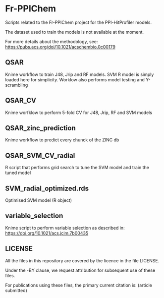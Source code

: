 # Fr-PPIChem
Scripts related to the Fr-PPIChem project for the PPI-HitProfiler models.

The dataset used to train the models is not available at the moment.

For more details about the methodology, see: https://pubs.acs.org/doi/10.1021/acschembio.0c00179

## QSAR
Knime workflow to train J48, Jrip and RF models. SVM R model is simply loaded here for simplicity.
Worklow also performs model testing and Y-scrambling

## QSAR_CV
Knime worfklow to perform 5-fold CV for J48, Jrip, RF and SVM models

## QSAR_zinc_prediction
Knime workflow to predict every chunck of the ZINC db

## QSAR_SVM_CV_radial
R script that performs grid search to tune the SVM model and train the tuned model

## SVM_radial_optimized.rds
Optimised SVM model (R object)

## variable_selection
Knime script to perform variable selection as described in: https://doi.org/10.1021/acs.jcim.7b00435

## LICENSE
All the files in this repository are covered by the licence in the file LICENSE.

Under the -BY clause, we request attribution for subsequent use of these files.

For publications using these files, the primary current citation is:
(article submitted)

